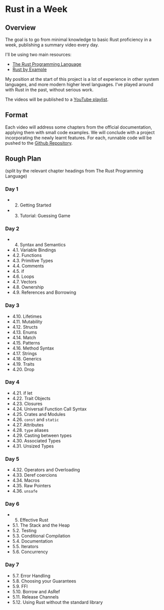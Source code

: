# Rust in a Week

## Overview

The goal is to go from minimal knowledge to basic Rust proficiency in a week,
publishing a summary video every day.

I'll be using two main resources:

* [The Rust Programming Language](https://doc.rust-lang.org/book/)
* [Rust by Example](http://rustbyexample.com/)

My position at the start of this project is a lot of experience in other system
languages, and more modern higher level languages.  I've played around with
Rust in the past, without serious work.

The videos will be published to a [YouTube playlist](https://www.youtube.com/playlist?list=PLSeig21vs6mMfDB36BLFO3FH9TunZbyct).

## Format

Each video will address some chapters from the official documentation,
applying them with small code examples.  We will conclude with a project
incorporating the newly learnt features.  For each, runnable code will be
pushed to the [Github Repository](https://github.com/beneills/rust-in-a-week).

## Rough Plan

(split by the relevant chapter headings from The Rust Programming Language)

### Day 1

* 2. Getting Started
* 3. Tutorial: Guessing Game

### Day 2

* 4. Syntax and Semantics
* 4.1. Variable Bindings
* 4.2. Functions
* 4.3. Primitive Types
* 4.4. Comments
* 4.5. if
* 4.6. Loops
* 4.7. Vectors
* 4.8. Ownership
* 4.9. References and Borrowing

### Day 3

* 4.10. Lifetimes
* 4.11. Mutability
* 4.12. Structs
* 4.13. Enums
* 4.14. Match
* 4.15. Patterns
* 4.16. Method Syntax
* 4.17. Strings
* 4.18. Generics
* 4.19. Traits
* 4.20. Drop

### Day 4

* 4.21. if let
* 4.22. Trait Objects
* 4.23. Closures
* 4.24. Universal Function Call Syntax
* 4.25. Crates and Modules
* 4.26. `const` and `static`
* 4.27. Attributes
* 4.28. `type` aliases
* 4.29. Casting between types
* 4.30. Associated Types
* 4.31. Unsized Types

### Day 5

* 4.32. Operators and Overloading
* 4.33. Deref coercions
* 4.34. Macros
* 4.35. Raw Pointers
* 4.36. `unsafe`

### Day 6

* 5. Effective Rust
* 5.1. The Stack and the Heap
* 5.2. Testing
* 5.3. Conditional Compilation
* 5.4. Documentation
* 5.5. Iterators
* 5.6. Concurrency

### Day 7

* 5.7. Error Handling
* 5.8. Choosing your Guarantees
* 5.9. FFI
* 5.10. Borrow and AsRef
* 5.11. Release Channels
* 5.12. Using Rust without the standard library
